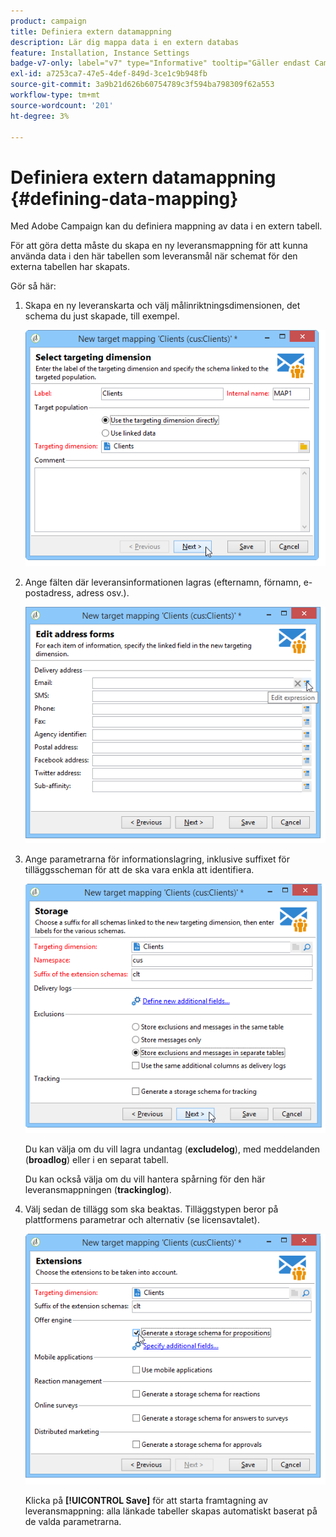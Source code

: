 ```yaml
---
product: campaign
title: Definiera extern datamappning
description: Lär dig mappa data i en extern databas
feature: Installation, Instance Settings
badge-v7-only: label="v7" type="Informative" tooltip="Gäller endast Campaign Classic v7"
exl-id: a7253ca7-47e5-4def-849d-3ce1c9b948fb
source-git-commit: 3a9b21d626b60754789c3f594ba798309f62a553
workflow-type: tm+mt
source-wordcount: '201'
ht-degree: 3%

---
```


# Definiera extern datamappning {#defining-data-mapping}



Med Adobe Campaign kan du definiera mappning av data i en extern tabell.

För att göra detta måste du skapa en ny leveransmappning för att kunna använda data i den här tabellen som leveransmål när schemat för den externa tabellen har skapats.

Gör så här:

1. Skapa en ny leveranskarta och välj målinriktningsdimensionen, det schema du just skapade, till exempel.

   ![](assets/wf_new_mapping_create_fda.png)

1. Ange fälten där leveransinformationen lagras (efternamn, förnamn, e-postadress, adress osv.).

   ![](assets/wf_new_mapping_define_join.png)

1. Ange parametrarna för informationslagring, inklusive suffixet för tilläggsscheman för att de ska vara enkla att identifiera.

   ![](assets/wf_new_mapping_define_names.png)

   Du kan välja om du vill lagra undantag (**excludelog**), med meddelanden (**broadlog**) eller i en separat tabell.

   Du kan också välja om du vill hantera spårning för den här leveransmappningen (**trackinglog**).

1. Välj sedan de tillägg som ska beaktas. Tilläggstypen beror på plattformens parametrar och alternativ (se licensavtalet).

   ![](assets/wf_new_mapping_define_extensions.png)

   Klicka på **[!UICONTROL Save]** för att starta framtagning av leveransmappning: alla länkade tabeller skapas automatiskt baserat på de valda parametrarna.
